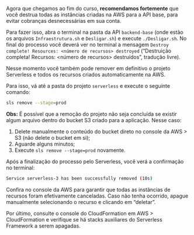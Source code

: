 Agora que chegamos ao fim do curso, **recomendamos fortemente** que você destrua todas as instâncias criadas na AWS para a API base, para evitar cobranças desnecessárias em sua conta.

Para fazer isso, abra o terminal na pasta da API `backend-base` (onde estão os arquivos `Infraestrutura.sh` e `Desligar.sh`) e execute `./Desligar.sh`. No final do processo você deverá ver no terminal a mensagem `Destroy complete! Resources: <número de recursos> destroyed` (“Destruição completa! Recursos: <número de recursos> destruídos”, tradução livre).

Nesse momento você também pode remover em definitivo o projeto Serverless e todos os recursos criados automaticamente na AWS.

Para isso, vá até a pasta do projeto `serverless` e execute o seguinte comando:

```bash
sls remove --stage=prod
```

**Obs:** É possível que a remoção do projeto não seja concluída se existir algum arquivo dentro do bucket S3 criado para a aplicação. Nesse caso:

1. Delete manualmente o conteúdo do bucket direto no console da AWS > S3 (não delete o bucket em si);
2. Aguarde alguns minutos;
3. Execute `sls remove --stage=prod` novamente.

Após a finalização do processo pelo Serverless, você verá a confirmação no terminal:

```bash
Service serverless-3 has been successfully removed (10s)
```

Confira no console da AWS para garantir que todas as instâncias de recursos foram efetivamente canceladas. Caso não tenha ocorrido, apague manualmente selecionando o recurso e clicando em “deletar”.

Por último, consulte o console do CloudFormation em AWS > CloudFormation e verifique se há stacks auxiliares do Serverless Framework a serem apagadas.